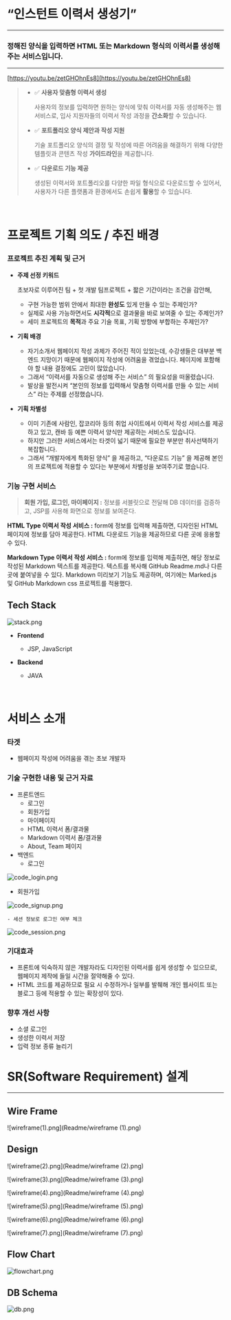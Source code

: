 # “인스턴트 이력서 생성기”

---

### 정해진 양식을 입력하면 HTML 또는 Markdown 형식의 이력서를 생성해주는 서비스입니다.

---

[https://youtu.be/zetGHOhnEs8](https://youtu.be/zetGHOhnEs8)

> 
> 
> - ✅ **사용자 맞춤형 이력서 생성**
>     
>     사용자의 정보를 입력하면 원하는 양식에 맞춰 이력서를 자동 생성해주는 웹서비스로,
>     입사 지원자들의 이력서 작성 과정을 **간소화**할 수 있습니다.
>     
> 
> - ✅ **포트폴리오 양식 제안과 작성 지원**
>     
>     기술 포트폴리오 양식의 결정 및 작성에 따른 어려움을 해결하기 위해 
>     다양한 템플릿과 콘텐츠 작성 **가이드라인**을 제공합니다.
>     
> 
> - ✅ **다운로드 기능 제공**
>     
>     생성된 이력서와 포트폴리오를 다양한 파일 형식으로 다운로드할 수 있어서,
>     사용자가 다른 플랫폼과 환경에서도 손쉽게 **활용**할 수 있습니다.
>     
> 

<br>

# 프로젝트 기획 의도 / 추진 배경

### 프로젝트 추진 계획 및 근거

- **주제 선정 키워드**
    
    초보자로 이루어진 팀 + 첫 개발 팀프로젝트 + 짧은 기간이라는 조건을 감안해,
    
    - 구현 가능한 범위 안에서 최대한 **완성도** 있게 만들 수 있는 주제인가?
    - 실제로 사용 가능하면서도 **시각적**으로 결과물을 바로 보여줄 수 있는 주제인가?
    - 세미 프로젝트의 **목적**과 주요 기술 목표, 기획 방향에 부합하는 주제인가?

- **기획 배경**
    - 자기소개서 웹페이지 작성 과제가 주어진 적이 있었는데,
    수강생들은 대부분 백엔드 지망이기 때문에 웹페이지 작성에 어려움을 겪었습니다.
    페이지에 포함해야 할 내용 결정에도 고민이 많았습니다.
    - 그래서 “이력서를 자동으로 생성해 주는 서비스” 의 필요성을 떠올렸습니다.
    - 발상을 발전시켜 “본인의 정보를 입력해서 맞춤형 이력서를 만들 수 있는 서비스” 라는 주제를 선정했습니다.

- **기획 차별성**
    - 이미 기존에 사람인, 잡코리아 등의 취업 사이트에서 이력서 작성 서비스를 제공하고 있고, 캔바 등 예쁜 이력서 양식만 제공하는 서비스도 있습니다.
    - 하지만 그러한 서비스에서는 타겟이 넓기 때문에 필요한 부분만 취사선택하기 복잡합니다.
    - 그래서 “개발자에게 특화된 양식” 을 제공하고, “다운로드 기능” 을 제공해 본인의 프로젝트에 적용할 수 있다는 부분에서 차별성을 보여주기로 했습니다.

### 기능 구현 서비스

> **회원 가입, 로그인, 마이페이지 :** 
정보를 서블릿으로 전달해 DB 데이터를 검증하고, JSP를 사용해 화면으로 정보를 보여준다.

**HTML Type 이력서 작성 서비스 :** 
form에 정보를 입력해 제출하면, 디자인된 HTML 페이지에 정보를 담아 제공한다. HTML 다운로드 기능을 제공하므로 다른 곳에 응용할 수 있다. 

**Markdown Type 이력서 작성 서비스 :** 
form에 정보를 입력해 제출하면, 해당 정보로 작성된 Markdown 텍스트를 제공한다. 텍스트를 복사해 GitHub Readme.md나 다른 곳에 붙여넣을 수 있다. 
Markdown 미리보기 기능도 제공하며, 여기에는 Marked.js 및 GitHub Markdown css 프로젝트를 적용했다.
> 

## Tech Stack

![stack.png](Readme/stack.png)

- **Frontend**
    - JSP, JavaScript
 
- **Backend**
    - JAVA

<br>

# 서비스 소개

### 타겟

- 웹페이지 작성에 어려움을 겪는 초보 개발자

### 기술 구현한 내용 및 근거 자료

- 프론트엔드
    - 로그인
    - 회원가입
    - 마이페이지
    - HTML 이력서 폼/결과물
    - Markdown 이력서 폼/결과물
    - About, Team 페이지
- 백엔드
    - 로그인
        
![code_login.png](Readme/code_login.png)



   
- 회원가입
        
![code_signup.png](Readme/code_signup.png)

        
    - 세션 정보로 로그인 여부 체크
        
![code_session.png](Readme/code_session.png)

        

### 기대효과

- 프론트에 익숙하지 않은 개발자라도 디자인된 이력서를 쉽게 생성할 수 있으므로,
웹페이지 제작에 들일 시간을 절약해줄 수 있다.
- HTML 코드를 제공하므로 필요 시 수정하거나 일부를 발췌해 개인 웹사이트 또는 블로그 등에 적용할 수 있는 확장성이 있다.

### 향후 개선 사항

- 소셜 로그인
- 생성한 이력서 저장
- 입력 정보 종류 늘리기

# SR(Software Requirement) 설계

---

## Wire Frame


![wireframe(1).png](Readme/wireframe (1).png)



## Design

![wireframe(2).png](Readme/wireframe (2).png)

![wireframe(3).png](Readme/wireframe (3).png)

![wireframe(4).png](Readme/wireframe (4).png)

![wireframe(5).png](Readme/wireframe (5).png)

![wireframe(6).png](Readme/wireframe (6).png)

![wireframe(7).png](Readme/wireframe (7).png)     


## Flow Chart



![flowchart.png](Readme/flowchart.png)


## DB Schema

![db.png](Readme/db.png)


